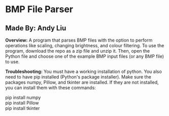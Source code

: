 # BMP File Parser
## Made By: Andy Liu

**Overview:**
A program that parses BMP files with the option to perform operations like scaling, changing brightness, and colour filtering. To use the program, download the repo as a zip file and unzip it. Then, open the Python file and choose one of the example BMP input files (or any BMP file) to use.

**Troubleshooting:**
You must have a working installation of python. You also need to have pip installed (Python's package installer). Make sure the packages numpy, Pillow, and tkinter are installed. If they are not installed, you can install them with these commands:

pip install numpy <br>
pip install Pillow <br>
pip install tkinter
